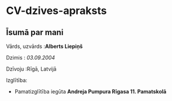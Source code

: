 # CV-dzives-apraksts

## Īsumā par mani

Vārds, uzvārds
:**Alberts Liepiņš**

Dzimis
: *03.09.2004*

Dzīvoju
:Rīgā, Latvijā

Izglītība:
- Pamatizglītība iegūta **Andreja Pumpura Rīgasa 11. Pamatskolā**


